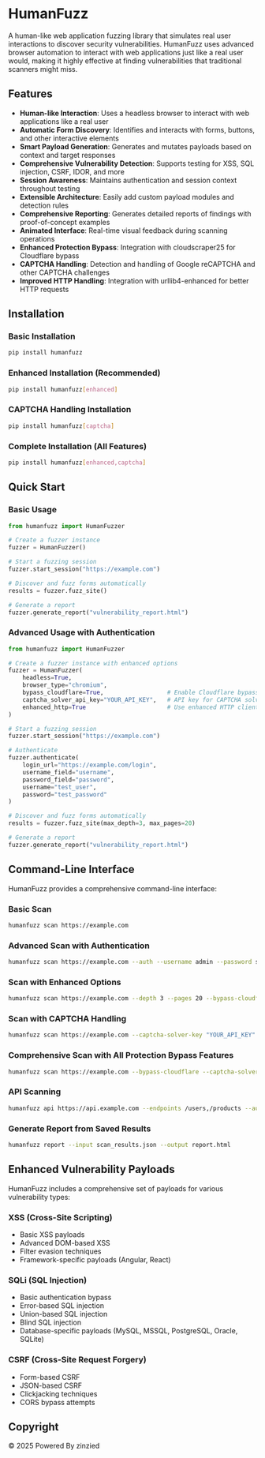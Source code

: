 # HumanFuzz

A human-like web application fuzzing library that simulates real user interactions to discover security vulnerabilities. HumanFuzz uses advanced browser automation to interact with web applications just like a real user would, making it highly effective at finding vulnerabilities that traditional scanners might miss.

## Features

- **Human-like Interaction**: Uses a headless browser to interact with web applications like a real user
- **Automatic Form Discovery**: Identifies and interacts with forms, buttons, and other interactive elements
- **Smart Payload Generation**: Generates and mutates payloads based on context and target responses
- **Comprehensive Vulnerability Detection**: Supports testing for XSS, SQL injection, CSRF, IDOR, and more
- **Session Awareness**: Maintains authentication and session context throughout testing
- **Extensible Architecture**: Easily add custom payload modules and detection rules
- **Comprehensive Reporting**: Generates detailed reports of findings with proof-of-concept examples
- **Animated Interface**: Real-time visual feedback during scanning operations
- **Enhanced Protection Bypass**: Integration with cloudscraper25 for Cloudflare bypass
- **CAPTCHA Handling**: Detection and handling of Google reCAPTCHA and other CAPTCHA challenges
- **Improved HTTP Handling**: Integration with urllib4-enhanced for better HTTP requests

## Installation

### Basic Installation

```bash
pip install humanfuzz
```

### Enhanced Installation (Recommended)

```bash
pip install humanfuzz[enhanced]
```

### CAPTCHA Handling Installation

```bash
pip install humanfuzz[captcha]
```

### Complete Installation (All Features)

```bash
pip install humanfuzz[enhanced,captcha]
```

## Quick Start

### Basic Usage

```python
from humanfuzz import HumanFuzzer

# Create a fuzzer instance
fuzzer = HumanFuzzer()

# Start a fuzzing session
fuzzer.start_session("https://example.com")

# Discover and fuzz forms automatically
results = fuzzer.fuzz_site()

# Generate a report
fuzzer.generate_report("vulnerability_report.html")
```

### Advanced Usage with Authentication

```python
from humanfuzz import HumanFuzzer

# Create a fuzzer instance with enhanced options
fuzzer = HumanFuzzer(
    headless=True,
    browser_type="chromium",
    bypass_cloudflare=True,                  # Enable Cloudflare bypass
    captcha_solver_api_key="YOUR_API_KEY",   # API key for CAPTCHA solving service (optional)
    enhanced_http=True                       # Use enhanced HTTP client
)

# Start a fuzzing session
fuzzer.start_session("https://example.com")

# Authenticate
fuzzer.authenticate(
    login_url="https://example.com/login",
    username_field="username",
    password_field="password",
    username="test_user",
    password="test_password"
)

# Discover and fuzz forms automatically
results = fuzzer.fuzz_site(max_depth=3, max_pages=20)

# Generate a report
fuzzer.generate_report("vulnerability_report.html")
```

## Command-Line Interface

HumanFuzz provides a comprehensive command-line interface:

### Basic Scan

```bash
humanfuzz scan https://example.com
```

### Advanced Scan with Authentication

```bash
humanfuzz scan https://example.com --auth --username admin --password secret
```

### Scan with Enhanced Options

```bash
humanfuzz scan https://example.com --depth 3 --pages 20 --bypass-cloudflare --enhanced-http
```

### Scan with CAPTCHA Handling

```bash
humanfuzz scan https://example.com --captcha-solver-key "YOUR_API_KEY" --screenshot ./screenshots
```

### Comprehensive Scan with All Protection Bypass Features

```bash
humanfuzz scan https://example.com --bypass-cloudflare --captcha-solver-key "YOUR_API_KEY" --screenshot ./screenshots --enhanced-http
```

### API Scanning

```bash
humanfuzz api https://api.example.com --endpoints /users,/products --auth-type bearer --auth-token YOUR_TOKEN
```

### Generate Report from Saved Results

```bash
humanfuzz report --input scan_results.json --output report.html
```

## Enhanced Vulnerability Payloads

HumanFuzz includes a comprehensive set of payloads for various vulnerability types:

### XSS (Cross-Site Scripting)
- Basic XSS payloads
- Advanced DOM-based XSS
- Filter evasion techniques
- Framework-specific payloads (Angular, React)

### SQLi (SQL Injection)
- Basic authentication bypass
- Error-based SQL injection
- Union-based SQL injection
- Blind SQL injection
- Database-specific payloads (MySQL, MSSQL, PostgreSQL, Oracle, SQLite)

### CSRF (Cross-Site Request Forgery)
- Form-based CSRF
- JSON-based CSRF
- Clickjacking techniques
- CORS bypass attempts

## Copyright

© 2025 Powered By zinzied
